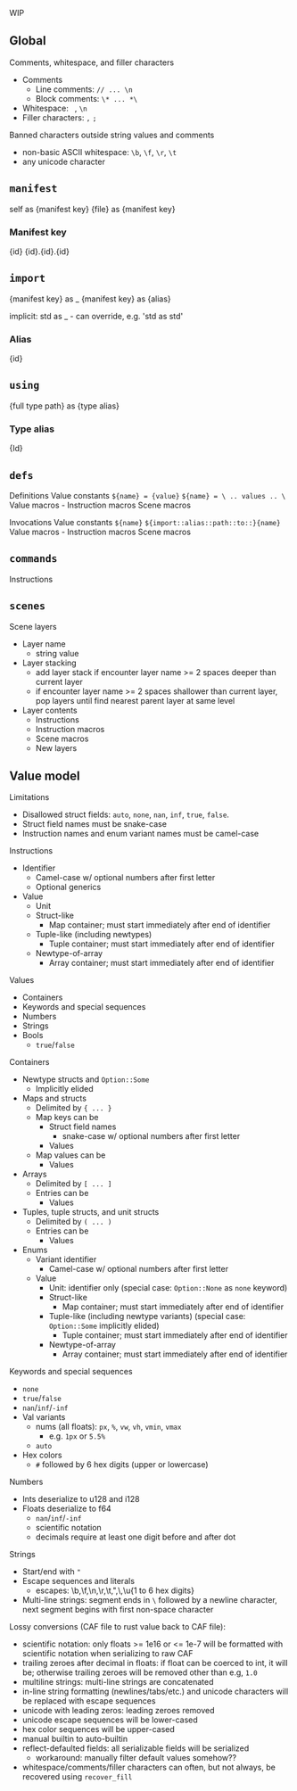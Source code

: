 WIP

## Global

Comments, whitespace, and filler characters
- Comments
    - Line comments: `// ... \n`
    - Block comments: `\* ... *\`
- Whitespace: ` `, `\n`
- Filler characters: `,` `;`

Banned characters outside string values and comments
- non-basic ASCII whitespace: `\b`, `\f`, `\r`, `\t`
- any unicode character


## `manifest`

self as {manifest key}
{file} as {manifest key}

### Manifest key

{id}
{id}.{id}.{id}


## `import`

{manifest key} as _
{manifest key} as {alias}

implicit: std as _
    - can override, e.g. 'std as std'

### Alias

{id}


## `using`

{full type path} as {type alias}

### Type alias

{Id}


## `defs`

Definitions
    Value constants
        `${name} = {value}`
        `${name} = \ .. values .. \`
    Value macros
        - 
    Instruction macros
    Scene macros

Invocations
    Value constants
        `${name}`
        `${import::alias::path::to::}{name}`
    Value macros
        - 
    Instruction macros
    Scene macros


## `commands`

Instructions


## `scenes`

Scene layers
- Layer name
    - string value
- Layer stacking
    - add layer stack if encounter layer name >= 2 spaces deeper than current layer
    - if encounter layer name >= 2 spaces shallower than current layer, pop layers until find nearest parent layer at same level
- Layer contents
    - Instructions
    - Instruction macros
    - Scene macros
    - New layers


## Value model

Limitations
- Disallowed struct fields: `auto`, `none`, `nan`, `inf`, `true`, `false`.
- Struct field names must be snake-case
- Instruction names and enum variant names must be camel-case

Instructions
- Identifier
    - Camel-case w/ optional numbers after first letter
    - Optional generics
- Value
    - Unit
    - Struct-like
        - Map container; must start immediately after end of identifier
    - Tuple-like (including newtypes)
        - Tuple container; must start immediately after end of identifier
    - Newtype-of-array
        - Array container; must start immediately after end of identifier

Values
- Containers
- Keywords and special sequences
- Numbers
- Strings
- Bools
    - `true`/`false`

Containers
- Newtype structs and `Option::Some`
    - Implicitly elided
- Maps and structs
    - Delimited by `{ ... }`
    - Map keys can be
        - Struct field names
            - snake-case w/ optional numbers after first letter
        - Values
    - Map values can be
        - Values
- Arrays
    - Delimited by `[ ... ]`
    - Entries can be
        - Values
- Tuples, tuple structs, and unit structs
    - Delimited by `( ... )`
    - Entries can be
        - Values
- Enums
    - Variant identifier
        - Camel-case w/ optional numbers after first letter
    - Value
        - Unit: identifier only (special case: `Option::None` as `none` keyword)
        - Struct-like
            - Map container; must start immediately after end of identifier
        - Tuple-like (including newtype variants) (special case: `Option::Some` implicitly elided)
            - Tuple container; must start immediately after end of identifier
        - Newtype-of-array
            - Array container; must start immediately after end of identifier

Keywords and special sequences
- `none`
- `true`/`false`
- `nan`/`inf`/`-inf`
- Val variants
    - nums (all floats): `px`, `%`, `vw`, `vh`, `vmin`, `vmax`
        - e.g. `1px` or `5.5%`
    - `auto`
- Hex colors
    - `#` followed by 6 hex digits (upper or lowercase)

Numbers
- Ints deserialize to u128 and i128
- Floats deserialize to f64
    - `nan`/`inf`/`-inf`
    - scientific notation
    - decimals require at least one digit before and after dot

Strings
- Start/end with `"`
- Escape sequences and literals
    - escapes: \b,\f,\n,\r,\t,\",\\,\\u{1 to 6 hex digits}
- Multi-line strings: segment ends in `\` followed by a newline character, next segment begins with first non-space character

Lossy conversions (CAF file to rust value back to CAF file):
- scientific notation: only floats >= 1e16 or <= 1e-7 will be formatted with scientific notation when serializing to raw CAF
- trailing zeroes after decimal in floats: if float can be coerced to int, it will be; otherwise trailing zeroes will be removed other than e.g, `1.0`
- multiline strings: multi-line strings are concatenated
- in-line string formatting (newlines/tabs/etc.) and unicode characters will be replaced with escape sequences
- unicode with leading zeros: leading zeroes removed
- unicode escape sequences will be lower-cased
- hex color sequences will be upper-cased
- manual builtin to auto-builtin
- reflect-defaulted fields: all serializable fields will be serialized
    - workaround: manually filter default values somehow??
- whitespace/comments/filler characters can often, but not always, be recovered using `recover_fill`
